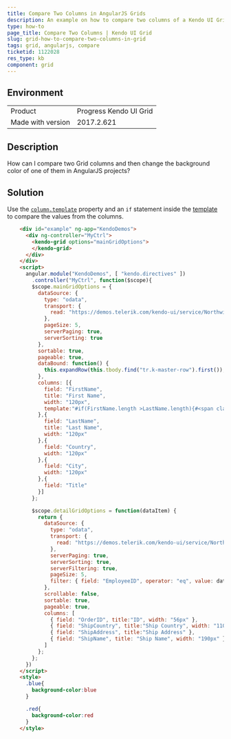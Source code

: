```yaml
---
title: Compare Two Columns in AngularJS Grids
description: An example on how to compare two columns of a Kendo UI Grid in AngularJS.
type: how-to
page_title: Compare Two Columns | Kendo UI Grid
slug: grid-how-to-compare-two-columns-in-grid
tags: grid, angularjs, compare
ticketid: 1122028
res_type: kb
component: grid
---
```


## Environment

<table>
 <tr>
  <td>Product</td>
  <td>Progress Kendo UI Grid</td>
 </tr> <tr>
  <td>Made with version</td>
  <td>2017.2.621</td>
 </tr></table>


## Description

How can I compare two Grid columns and then change the background color of one of them in AngularJS projects?

## Solution

Use the [`column.template`](/api/javascript/ui/grid/configuration/columns.template) property and an `if` statement inside the [template](/framework/templates/overview#template-syntax) to compare the values from the columns.

```html
    <div id="example" ng-app="KendoDemos">
      <div ng-controller="MyCtrl">
        <kendo-grid options="mainGridOptions">
        </kendo-grid>
      </div>
    </div>
    <script>
      angular.module("KendoDemos", [ "kendo.directives" ])
        .controller("MyCtrl", function($scope){
        $scope.mainGridOptions = {
          dataSource: {
            type: "odata",
            transport: {
              read: "https://demos.telerik.com/kendo-ui/service/Northwind.svc/Employees"
            },
            pageSize: 5,
            serverPaging: true,
            serverSorting: true
          },
          sortable: true,
          pageable: true,
          dataBound: function() {
            this.expandRow(this.tbody.find("tr.k-master-row").first());
          },
          columns: [{
            field: "FirstName",
            title: "First Name",
            width: "120px",
            template:"#if(FirstName.length >LastName.length){#<span class='blue'>#: FirstName #</span>#}else{#<span class='red'>#: FirstName #</span>#}#"
          },{
            field: "LastName",
            title: "Last Name",
            width: "120px"
          },{
            field: "Country",
            width: "120px"
          },{
            field: "City",
            width: "120px"
          },{
            field: "Title"
          }]
        };

        $scope.detailGridOptions = function(dataItem) {
          return {
            dataSource: {
              type: "odata",
              transport: {
                read: "https://demos.telerik.com/kendo-ui/service/Northwind.svc/Orders"
              },
              serverPaging: true,
              serverSorting: true,
              serverFiltering: true,
              pageSize: 5,
              filter: { field: "EmployeeID", operator: "eq", value: dataItem.EmployeeID }
            },
            scrollable: false,
            sortable: true,
            pageable: true,
            columns: [
              { field: "OrderID", title:"ID", width: "56px" },
              { field: "ShipCountry", title:"Ship Country", width: "110px" },
              { field: "ShipAddress", title:"Ship Address" },
              { field: "ShipName", title: "Ship Name", width: "190px" }
            ]
          };
        };
      })
    </script>
    <style>
      .blue{
        background-color:blue
      }

      .red{
        background-color:red
      }
    </style>
```
